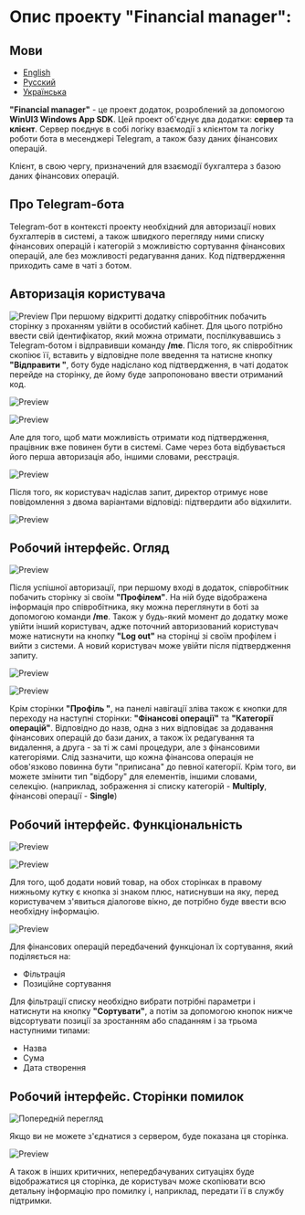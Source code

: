 # Опис проекту "Financial manager":

## Мови
- [English](./README.md)
- [Русский](./README_RU.md)
- [Українська](./README_UA.md)

**"Financial manager"** - це проект додаток, розроблений за допомогою **WinUI3 Windows App SDK**. Цей проект об'єднує два додатки: **сервер** та **клієнт**. Сервер поєднує в собі логіку взаємодії з клієнтом та логіку роботи бота в месенджері Telegram, а також базу даних фінансових операцій.

Клієнт, в свою чергу, призначений для взаємодії бухгалтера з базою даних фінансових операцій.

## Про Telegram-бота

Telegram-бот в контексті проекту необхідний для авторизації нових бухгалтерів в системі, а також швидкого перегляду ними списку фінансових операцій і категорій з можливістю сортування фінансових операцій, але без можливості редагування даних. Код підтвердження приходить саме в чаті з ботом.

## Авторизація користувача

![Preview](Images/fm_img1.png)
При першому відкритті додатку співробітник побачить сторінку з проханням увійти в особистий кабінет. Для цього потрібно ввести свій ідентифікатор, який можна отримати, поспілкувавшись з Telegram-ботом і відправивши команду **/me**. Після того, як співробітник скопіює її, вставить у відповідне поле введення та натисне кнопку **"Відправити "**, боту буде надіслано код підтвердження, в чаті додаток перейде на сторінку, де йому буде запропоновано ввести отриманий код.

![Preview](Images/fm_tb_img1.png)

![Preview](Images/fm_img2.png)

Але для того, щоб мати можливість отримати код підтвердження, працівник вже повинен бути в системі. Саме через бота відбувається його перша авторизація або, іншими словами, реєстрація.

![Preview](Images/fm_tb_img3.png)

Після того, як користувач надіслав запит, директор отримує нове повідомлення з двома варіантами відповіді: підтвердити або відхилити.

![Preview](Images/fm_tb_img4.png)

## Робочий інтерфейс. Огляд

![Preview](Images/fm_img3.png)

Після успішної авторизації, при першому вході в додаток, співробітник побачить сторінку зі своїм **"Профілем"**. На ній буде відображена інформація про співробітника, яку можна переглянути в боті за допомогою команди **/me**. Також у будь-який момент до додатку може увійти інший користувач, адже поточний авторизований користувач може натиснути на кнопку **"Log out"** на сторінці зі своїм профілем і вийти з системи. А новий користувач може увійти після підтвердження запиту. 

![Preview](Images/fm_img4.png)

![Preview](Images/fm_img5.png)

Крім сторінки **"Профіль "**, на панелі навігації зліва також є кнопки для переходу на наступні сторінки: **"Фінансові операції"** та **"Категорії операцій"**. Відповідно до назв, одна з них відповідає за додавання фінансових операцій до бази даних, а також їх редагування та видалення, а друга - за ті ж самі процедури, але з фінансовими категоріями. Слід зазначити, що кожна фінансова операція не обов'язково повинна бути "приписана" до певної категорії. Крім того, ви можете змінити тип "відбору" для елементів, іншими словами, селекцію. (наприклад, зображення зі списку категорій - **Multiply**, фінансові операції - **Single**)

## Робочий інтерфейс. Функціональність

![Preview](Images/fm_img7.png)

![Preview](Images/fm_img8.png)

Для того, щоб додати новий товар, на обох сторінках в правому нижньому кутку є кнопка зі знаком плюс, натиснувши на яку, перед користувачем з'явиться діалогове вікно, де потрібно буде ввести всю необхідну інформацію.

![Preview](Images/fm_img6.png)

Для фінансових операцій передбачений функціонал їх сортування, який поділяється на: 

- Фільтрація
- Позиційне сортування

Для фільтрації списку необхідно вибрати потрібні параметри і натиснути на кнопку **"Сортувати"**, а потім за допомогою кнопок нижче відсортувати позиції за зростанням або спаданням і за трьома наступними типами:

- Назва
- Сума
- Дата створення

## Робочий інтерфейс. Сторінки помилок

![Попередній перегляд](Images/fm_img9.png)

Якщо ви не можете з'єднатися з сервером, буде показана ця сторінка.

![Preview](Images/fm_img10.png)

А також в інших критичних, непередбачуваних ситуаціях буде відображатися ця сторінка, де користувач може скопіювати всю детальну інформацію про помилку і, наприклад, передати її в службу підтримки.
